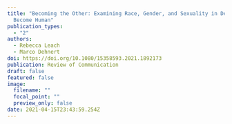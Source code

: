 ```yaml
---
title: "Becoming the Other: Examining Race, Gender, and Sexuality in Detroit:
  Become Human"
publication_types:
  - "2"
authors:
  - Rebecca Leach
  - Marco Dehnert
doi: https://doi.org/10.1080/15358593.2021.1892173
publication: Review of Communication
draft: false
featured: false
image:
  filename: ""
  focal_point: ""
  preview_only: false
date: 2021-04-15T23:43:59.254Z
---
```

